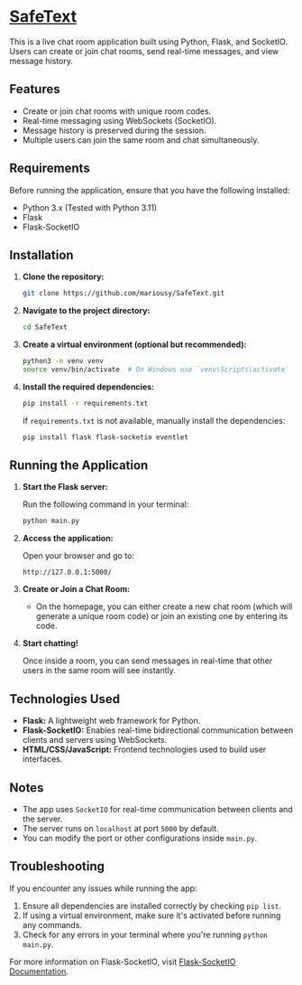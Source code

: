 # [SafeText](https://safetext.onrender.com)

This is a live chat room application built using Python, Flask, and SocketIO. Users can create or join chat rooms, send real-time messages, and view message history.

## Features
- Create or join chat rooms with unique room codes.
- Real-time messaging using WebSockets (SocketIO).
- Message history is preserved during the session.
- Multiple users can join the same room and chat simultaneously.

## Requirements

Before running the application, ensure that you have the following installed:

- Python 3.x (Tested with Python 3.11)
- Flask
- Flask-SocketIO

## Installation

1. **Clone the repository:**

   ```bash
   git clone https://github.com/mariousy/SafeText.git
   ```

2. **Navigate to the project directory:**

   ```bash
   cd SafeText
   ```

3. **Create a virtual environment (optional but recommended):**

   ```bash
   python3 -m venv venv
   source venv/bin/activate  # On Windows use `venv\Scripts\activate`
   ```

4. **Install the required dependencies:**

   ```bash
   pip install -r requirements.txt
   ```

   If `requirements.txt` is not available, manually install the dependencies:

   ```bash
   pip install flask flask-socketio eventlet
   ```

## Running the Application

1. **Start the Flask server:**

   Run the following command in your terminal:

   ```bash
   python main.py
   ```

2. **Access the application:**

   Open your browser and go to:

   ```
   http://127.0.0.1:5000/
   ```

3. **Create or Join a Chat Room:**
   
   - On the homepage, you can either create a new chat room (which will generate a unique room code) or join an existing one by entering its code.
   
4. **Start chatting!**
   
   Once inside a room, you can send messages in real-time that other users in the same room will see instantly.

## Technologies Used

- **Flask:** A lightweight web framework for Python.
- **Flask-SocketIO:** Enables real-time bidirectional communication between clients and servers using WebSockets.
- **HTML/CSS/JavaScript:** Frontend technologies used to build user interfaces.
  
## Notes

- The app uses `SocketIO` for real-time communication between clients and the server.
- The server runs on `localhost` at port `5000` by default.
- You can modify the port or other configurations inside `main.py`.

## Troubleshooting

If you encounter any issues while running the app:

1. Ensure all dependencies are installed correctly by checking `pip list`.
2. If using a virtual environment, make sure it's activated before running any commands.
3. Check for any errors in your terminal where you're running `python main.py`.

For more information on Flask-SocketIO, visit [Flask-SocketIO Documentation](https://flask-socketio.readthedocs.io/en/latest/getting_started.html).
